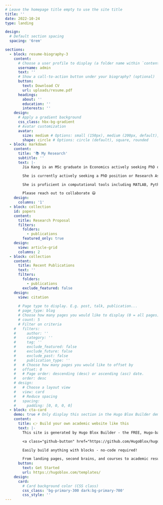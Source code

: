 ```yaml
---
# Leave the homepage title empty to use the site title
title: ''
date: 2022-10-24
type: landing

design:
  # Default section spacing
  spacing: '6rem'

sections:
  - block: resume-biography-3
    content:
      # Choose a user profile to display (a folder name within `content/authors/`)
      username: admin
      text: ''
      # Show a call-to-action button under your biography? (optional)
      button:
        text: Download CV
        url: uploads/resume.pdf
      headings:
        about: ''
        education: ''
        interests: ''
    design:
      # Apply a gradient background
      css_class: hbx-bg-gradient
      # Avatar customization
      avatar:
        size: medium # Options: small (150px), medium (200px, default), large (320px), xl (400px), xxl (500px)
        shape: circle # Options: circle (default), square, rounded
  - block: markdown
    content:
      title: '📚 My Research'
      subtitle: ''
      text: |-
        Jia Kang is an MSc graduate in Economics actively seeking PhD opportunities with a focus on industrial organization in the digital era and the transformation of the Chinese economy. Her leverages rigorous econometric models and macroeconomic theory to decode the complex interactions between economic policies and micro-level firm behaviors, seeking practical pathways for sustainable growth.

        She is currently actively seeking a PhD position or Research Assistant role to deepen his exploration into the heterogeneous transmission of monetary policy across households with varying income levels, the reshaping of market structures by digitalization, and the generalizable principles within China's unique development model. His independent research, “The Impact of Technological Progress on the Gender Wage Gap,” was presented at an international conference. In this work, he constructed a prefectural-city-level Total Factor Productivity database for China and found that technological progress significantly narrows the gender wage gap, particularly for female workers in rural and central regions.

        She is proficient in computational tools including MATLAB, Python, and Stata, and holds an exceptional GRE score of 336 and a TOEFL score of 103. Outside of economics, he is an avid winter sports enthusiast, having served as a volunteer for the Beijing Winter Olympics and led a project developing personalized ice and tourism services.

        Please reach out to collaborate 😃
    design:
      columns: '1'
  - block: collection
    id: papers
    content:
      title: Research Proposal
      filters:
        folders:
          - publications
        featured_only: true
    design:
      view: article-grid
      columns: 2
  - block: collection
    content:
      title: Recent Publications
      text: ''
      filters:
        folders:
          - publications
        exclude_featured: false
    design:
      view: citation
  
      # Page type to display. E.g. post, talk, publication...
      # page_type: blog
      # Choose how many pages you would like to display (0 = all pages)
      # count: 5
      # Filter on criteria
    #   filters:
    #     author: ''
    #     category: ''
    #     tag: ''
    #     exclude_featured: false
    #     exclude_future: false
    #     exclude_past: false
    #     publication_type: ''
    #   # Choose how many pages you would like to offset by
    #   offset: 0
    #   # Page order: descending (desc) or ascending (asc) date.
    #   order: desc
    # design:
    #   # Choose a layout view
    #   view: card
    #   # Reduce spacing
    #   spacing:
    #     padding: [0, 0, 0, 0]
  - block: cta-card
    demo: true # Only display this section in the Hugo Blox Builder demo site
    content:
      title: 👉 Build your own academic website like this
      text: |-
        This site is generated by Hugo Blox Builder - the FREE, Hugo-based open source website builder trusted by 250,000+ academics like you.

        <a class="github-button" href="https://github.com/HugoBlox/hugo-blox-builder" data-color-scheme="no-preference: light; light: light; dark: dark;" data-icon="octicon-star" data-size="large" data-show-count="true" aria-label="Star HugoBlox/hugo-blox-builder on GitHub">Star</a>

        Easily build anything with blocks - no-code required!

        From landing pages, second brains, and courses to academic resumés, conferences, and tech blogs.
      button:
        text: Get Started
        url: https://hugoblox.com/templates/
    design:
      card:
        # Card background color (CSS class)
        css_class: 'bg-primary-300 dark:bg-primary-700'
        css_style: ''
---
```


